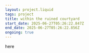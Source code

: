 ```yaml
---
layout: project.liquid
tags: project
title: within the ruined courtyard
start_date: 2025-06-27T05:26:22.847Z
end_date: 2025-06-27T05:26:22.856Z
ongoing: true
---
```

here
